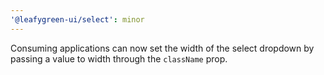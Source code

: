 ```yaml
---
'@leafygreen-ui/select': minor
---
```


Consuming applications can now set the width of the select dropdown by passing a value to width through the `className` prop.

